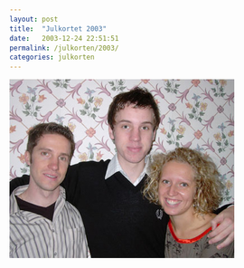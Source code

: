 ```yaml
---
layout: post
title:  "Julkortet 2003"
date:   2003-12-24 22:51:51
permalink: /julkorten/2003/
categories: julkorten
---
```


![Julkortet 2003](/img/julkorten/2003/2003julkort.jpg)

